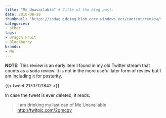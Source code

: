 ```yaml
---
title: "Me Unavailable" # Title of the blog post.
date: 2010-08-20
thumbnail: "https://sodaguideimg.blob.core.windows.net/content/review/thumbs/me-unavailable.jpg"
categories:
- other
tags:
- Dragon Fruit
- Blackberry
brands:
- Me
---
```


**NOTE:** This review is an early item I found in my old Twitter stream that counts as a soda review. It is not in the more useful later form of review but I am including it for posterity.

{{< tweet 21707121842 >}}

In case the tweet is ever deleted, it reads:
> I am drinking my last can of Me Unavailable http://twitpic.com/2gmcgv